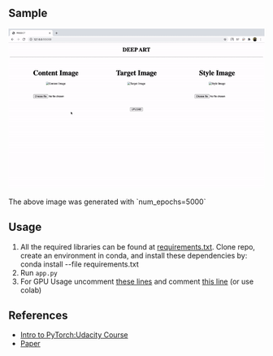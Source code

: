 
## Sample
<p align="center">
  <img src="Images/sample.gif" alt="deep-art"></img>
</p>
The above image was generated with `num_epochs=5000`


## Usage
1. All the required libraries can be found at [requirements.txt](https://github.com/keshav-b/Deep-Art/blob/master/requirements.txt). Clone repo, create an environment in conda, and install these dependencies by: conda install --file requirements.txt
2. Run `app.py`
3. For GPU Usage uncomment [these lines](https://github.com/keshav-b/Deep-Art/blob/45099fcd6c9439bfddace2dfdca85205bf939ec4/style_transfer.py#L73-L75) and comment [this line](https://github.com/keshav-b/Deep-Art/blob/45099fcd6c9439bfddace2dfdca85205bf939ec4/style_transfer.py#L76) (or use colab)


## References
* [Intro to PyTorch:Udacity Course](https://classroom.udacity.com/courses/ud188)
* [Paper](https://www.cv-foundation.org/openaccess/content_cvpr_2016/papers/Gatys_Image_Style_Transfer_CVPR_2016_paper.pdf)
